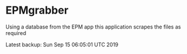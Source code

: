 # EPMgrabber
Using a database from the EPM app this application scrapes the files as required


Latest backup: Sun Sep 15 06:05:01 UTC 2019
